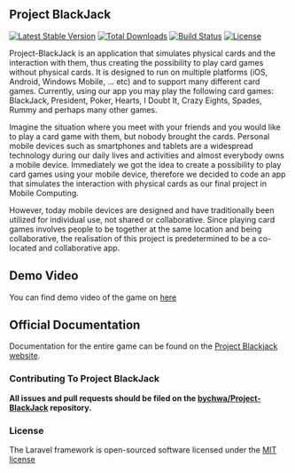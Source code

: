 ## Project BlackJack

[![Latest Stable Version](https://poser.pugx.org/laravel/framework/version.png)](https://packagist.org/packages/laravel/framework) [![Total Downloads](https://poser.pugx.org/laravel/framework/d/total.png)](https://packagist.org/packages/laravel/framework) [![Build Status](https://travis-ci.org/laravel/framework.png)](https://travis-ci.org/laravel/framework) [![License](https://poser.pugx.org/laravel/framework/license.png)](https://packagist.org/packages/laravel/framework)

Project-BlackJack is an application that simulates physical cards and the interaction with them, thus creating the possibility to play card games without physical cards. It is designed to run on multiple platforms (iOS, Android, Windows Mobile, … etc) and to support many different card games. Currently, using our app you may play the following  card games: BlackJack, President, Poker, Hearts, I Doubt It, Crazy Eights, Spades, Rummy and perhaps many other games.

Imagine the situation where you meet with your friends and you would like to play a card game with them, but nobody brought the cards. Personal mobile devices such as smartphones and tablets are a widespread technology during our daily lives and activities and almost everybody owns a mobile device. Immediately we got the idea to create a possibility to play card games using your mobile device, therefore we decided to code an app that simulates the interaction with physical cards as our final project in Mobile Computing.

However, today mobile devices are designed and have traditionally been utilized for individual use, not shared or collaborative. Since playing card games involves people to be together at the same location and being collaborative, the realisation of this project is predetermined to be a co-located and collaborative app. 

## Demo Video 

You can find demo video of the game on [here](http://youtube.com/bychwa)


## Official Documentation

Documentation for the entire game can be found on the [Project Blackjack website](http://api.bawalab.com/).

### Contributing To Project BlackJack

**All issues and pull requests should be filed on the [bychwa/Project-BlackJack](https://github.com/bychwa/Project-BlackJack) repository.**

### License

The Laravel framework is open-sourced software licensed under the [MIT license](http://opensource.org/licenses/MIT)
